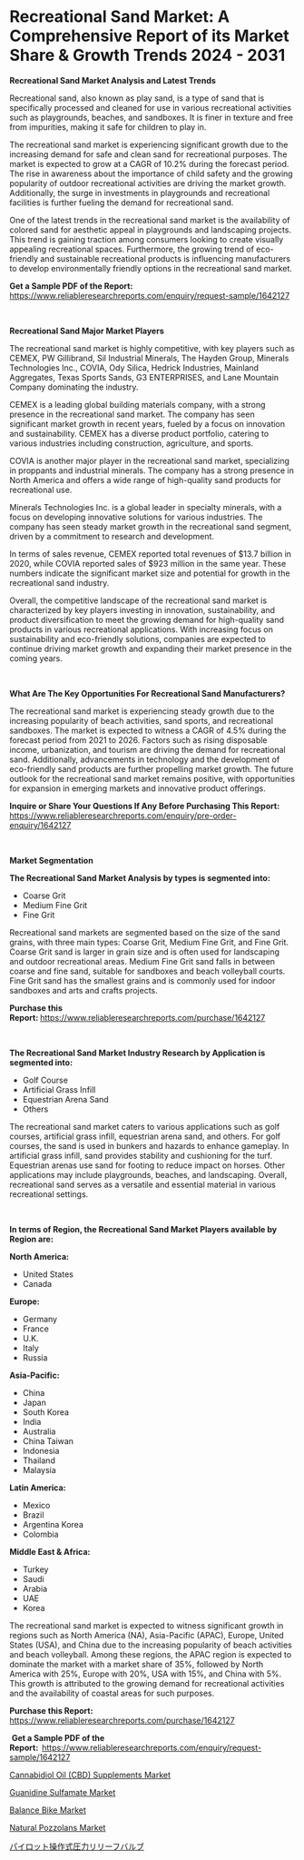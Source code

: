 <p><h1>Recreational Sand Market: A Comprehensive Report of its Market Share & Growth Trends 2024 - 2031</h1></p><p><strong>Recreational Sand Market Analysis and Latest Trends</strong></p>
<p><p>Recreational sand, also known as play sand, is a type of sand that is specifically processed and cleaned for use in various recreational activities such as playgrounds, beaches, and sandboxes. It is finer in texture and free from impurities, making it safe for children to play in.</p><p>The recreational sand market is experiencing significant growth due to the increasing demand for safe and clean sand for recreational purposes. The market is expected to grow at a CAGR of 10.2% during the forecast period. The rise in awareness about the importance of child safety and the growing popularity of outdoor recreational activities are driving the market growth. Additionally, the surge in investments in playgrounds and recreational facilities is further fueling the demand for recreational sand.</p><p>One of the latest trends in the recreational sand market is the availability of colored sand for aesthetic appeal in playgrounds and landscaping projects. This trend is gaining traction among consumers looking to create visually appealing recreational spaces. Furthermore, the growing trend of eco-friendly and sustainable recreational products is influencing manufacturers to develop environmentally friendly options in the recreational sand market.</p></p>
<p><strong>Get a Sample PDF of the Report:&nbsp;</strong> <a href="https://www.reliableresearchreports.com/enquiry/request-sample/1642127">https://www.reliableresearchreports.com/enquiry/request-sample/1642127</a></p>
<p>&nbsp;</p>
<p><strong>Recreational Sand Major Market Players</strong></p>
<p><p>The recreational sand market is highly competitive, with key players such as CEMEX, PW Gillibrand, Sil Industrial Minerals, The Hayden Group, Minerals Technologies Inc., COVIA, Ody Silica, Hedrick Industries, Mainland Aggregates, Texas Sports Sands, G3 ENTERPRISES, and Lane Mountain Company dominating the industry. </p><p>CEMEX is a leading global building materials company, with a strong presence in the recreational sand market. The company has seen significant market growth in recent years, fueled by a focus on innovation and sustainability. CEMEX has a diverse product portfolio, catering to various industries including construction, agriculture, and sports.</p><p>COVIA is another major player in the recreational sand market, specializing in proppants and industrial minerals. The company has a strong presence in North America and offers a wide range of high-quality sand products for recreational use.</p><p>Minerals Technologies Inc. is a global leader in specialty minerals, with a focus on developing innovative solutions for various industries. The company has seen steady market growth in the recreational sand segment, driven by a commitment to research and development.</p><p>In terms of sales revenue, CEMEX reported total revenues of $13.7 billion in 2020, while COVIA reported sales of $923 million in the same year. These numbers indicate the significant market size and potential for growth in the recreational sand industry.</p><p>Overall, the competitive landscape of the recreational sand market is characterized by key players investing in innovation, sustainability, and product diversification to meet the growing demand for high-quality sand products in various recreational applications. With increasing focus on sustainability and eco-friendly solutions, companies are expected to continue driving market growth and expanding their market presence in the coming years.</p></p>
<p>&nbsp;</p>
<p><strong>What Are The Key Opportunities For Recreational Sand Manufacturers?</strong></p>
<p><p>The recreational sand market is experiencing steady growth due to the increasing popularity of beach activities, sand sports, and recreational sandboxes. The market is expected to witness a CAGR of 4.5% during the forecast period from 2021 to 2026. Factors such as rising disposable income, urbanization, and tourism are driving the demand for recreational sand. Additionally, advancements in technology and the development of eco-friendly sand products are further propelling market growth. The future outlook for the recreational sand market remains positive, with opportunities for expansion in emerging markets and innovative product offerings.</p></p>
<p><strong>Inquire or Share Your Questions If Any Before Purchasing This Report:</strong> <a href="https://www.reliableresearchreports.com/enquiry/pre-order-enquiry/1642127">https://www.reliableresearchreports.com/enquiry/pre-order-enquiry/1642127</a></p>
<p>&nbsp;</p>
<p><strong>Market Segmentation</strong></p>
<p><strong>The Recreational Sand Market Analysis by types is segmented into:</strong></p>
<p><ul><li>Coarse Grit</li><li>Medium Fine Grit</li><li>Fine Grit</li></ul></p>
<p><p>Recreational sand markets are segmented based on the size of the sand grains, with three main types: Coarse Grit, Medium Fine Grit, and Fine Grit. Coarse Grit sand is larger in grain size and is often used for landscaping and outdoor recreational areas. Medium Fine Grit sand falls in between coarse and fine sand, suitable for sandboxes and beach volleyball courts. Fine Grit sand has the smallest grains and is commonly used for indoor sandboxes and arts and crafts projects.</p></p>
<p><strong>Purchase this Report:&nbsp;</strong><a href="https://www.reliableresearchreports.com/purchase/1642127">https://www.reliableresearchreports.com/purchase/1642127</a></p>
<p>&nbsp;</p>
<p><strong>The Recreational Sand Market Industry Research by Application is segmented into:</strong></p>
<p><ul><li>Golf Course</li><li>Artificial Grass Infill</li><li>Equestrian Arena Sand</li><li>Others</li></ul></p>
<p><p>The recreational sand market caters to various applications such as golf courses, artificial grass infill, equestrian arena sand, and others. For golf courses, the sand is used in bunkers and hazards to enhance gameplay. In artificial grass infill, sand provides stability and cushioning for the turf. Equestrian arenas use sand for footing to reduce impact on horses. Other applications may include playgrounds, beaches, and landscaping. Overall, recreational sand serves as a versatile and essential material in various recreational settings.</p></p>
<p>&nbsp;</p>
<p><strong>In terms of Region, the Recreational Sand Market Players available by Region are:</strong></p>
<p>
    <p> <strong> North America: </strong>
        <ul>
            <li>United States</li>
            <li>Canada</li>
        </ul>
        </p> 
    <p> <strong> Europe: </strong>
        <ul>
            <li>Germany</li>
            <li>France</li>
            <li>U.K.</li>
            <li>Italy</li>
            <li>Russia</li>
        </ul>
        </p> 
    <p> <strong> Asia-Pacific: </strong>
        <ul>
            <li>China</li>
            <li>Japan</li>
            <li>South Korea</li>
            <li>India</li>
            <li>Australia</li>
            <li>China Taiwan</li>
            <li>Indonesia</li>
            <li>Thailand</li>
            <li>Malaysia</li>
        </ul>
        </p> 
    <p> <strong> Latin America: </strong>
        <ul>
            <li>Mexico</li>
            <li>Brazil</li>
            <li>Argentina Korea</li>
            <li>Colombia</li>
        </ul>
        </p> 
    <p> <strong> Middle East & Africa: </strong>
        <ul>
            <li>Turkey</li>
            <li>Saudi</li>
            <li>Arabia</li>
            <li>UAE</li>
            <li>Korea</li>
        </ul>
    </p>
    </p>
<p><p>The recreational sand market is expected to witness significant growth in regions such as North America (NA), Asia-Pacific (APAC), Europe, United States (USA), and China due to the increasing popularity of beach activities and beach volleyball. Among these regions, the APAC region is expected to dominate the market with a market share of 35%, followed by North America with 25%, Europe with 20%, USA with 15%, and China with 5%. This growth is attributed to the growing demand for recreational activities and the availability of coastal areas for such purposes.</p></p>
<p><strong>Purchase this Report: </strong><a href="https://www.reliableresearchreports.com/purchase/1642127">https://www.reliableresearchreports.com/purchase/1642127</a></p>
<p>&nbsp;<strong>Get a Sample PDF of the Report:&nbsp;&nbsp;</strong><a href="https://www.reliableresearchreports.com/enquiry/request-sample/1642127">https://www.reliableresearchreports.com/enquiry/request-sample/1642127</a></p>
<p><strong></strong></p>
<p><p><a href="https://issuu.com/reportprime-2/docs/cannabidiol-oil-cbd-supplements-market-size-2030.p">Cannabidiol Oil (CBD) Supplements Market</a></p><p><a href="https://github.com/guneycigdem35/Market-Research-Report-List-2/blob/main/guanidine-sulfamate-market.md">Guanidine Sulfamate Market</a></p><p><a href="https://issuu.com/reportprime-2/docs/balance-bike-market-size-2030.pptx">Balance Bike Market</a></p><p><a href="https://github.com/biheemgalvinlouises6hokrh3h/Market-Research-Report-List-1/blob/main/natural-pozzolans-market.md">Natural Pozzolans Market</a></p><p><a href="https://github.com/ihabdkwlxs948/Market-Research-Report-List-1/blob/main/9581644193978.md">パイロット操作式圧力リリーフバルブ</a></p></p>
